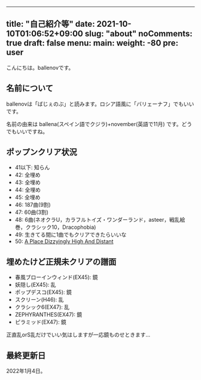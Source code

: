 ------
title: "自己紹介等"
date: 2021-10-10T01:06:52+09:00
slug: "about"
noComments: true
draft: false
menu:
    main:
        weight: -80
        pre: user
---

こんにちは。ballenovです。

## 名前について

ballenovは「ばじぇのぶ」と読みます。ロシア語風に「バリェーナフ」でもいいです。

名前の由来は ballena(スペイン語でクジラ)+november(英語で11月) です。どうでもいいですね。

## ポップンクリア状況

- 41以下: 知らん
- 42: 全埋め
- 43: 全埋め
- 44: 全埋め
- 45: 全埋め
- 46: 187曲(9割)
- 47: 60曲(3割)
- 48: 6曲(ネオクラU，カラフルトイズ・ワンダーランド，asteer，戦乱絵巻，クラシック10，Dracophobia)
- 49: 生きてる間に1曲でもクリアできたらいいな
- 50: [A Place Dizzyingly High And Distant](https://youtu.be/ti14w7hoHXk)

## 埋めたけど正規未クリアの譜面

- 春風ブローインウィンド(EX45): 鏡
- 妖隠し(EX45): 乱
- ポップデスコ(EX45): 鏡
- スクリーン(H46): 乱
- クラシック6(EX47): 乱
- ZEPHYRANTHES(EX47): 鏡
- ピラミッド(EX47): 鏡

正直乱orS乱だけでいい気はしますが一応鏡ものせときます...

## 最終更新日

2022年1月4日。